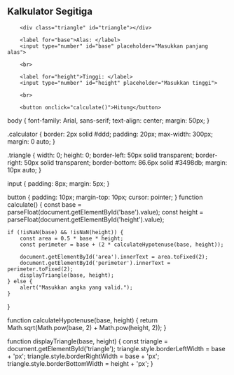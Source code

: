 <!DOCTYPE html>
<html lang="en">
<head>
    <meta charset="UTF-8">
    <meta name="viewport" content="width=device-width, initial-scale=1.0">
    <title>Kalkulator Matematik Segitiga</title>
    <link rel="stylesheet" href="css/styles.css">
</head>
<body>
    <div class="calculator">
        <h2>Kalkulator Segitiga</h2>

        <div class="triangle" id="triangle"></div>

        <label for="base">Alas: </label>
        <input type="number" id="base" placeholder="Masukkan panjang alas">

        <br>

        <label for="height">Tinggi: </label>
        <input type="number" id="height" placeholder="Masukkan tinggi">

        <br>

        <button onclick="calculate()">Hitung</button>
body {
    font-family: Arial, sans-serif;
    text-align: center;
    margin: 50px;
}

.calculator {
    border: 2px solid #ddd;
    padding: 20px;
    max-width: 300px;
    margin: 0 auto;
}

.triangle {
    width: 0;
    height: 0;
    border-left: 50px solid transparent;
    border-right: 50px solid transparent;
    border-bottom: 86.6px solid #3498db;
    margin: 10px auto;
}

input {
    padding: 8px;
    margin: 5px;
}

button {
    padding: 10px;
    margin-top: 10px;
    cursor: pointer;
}
function calculate() {
    const base = parseFloat(document.getElementById('base').value);
    const height = parseFloat(document.getElementById('height').value);

    if (!isNaN(base) && !isNaN(height)) {
        const area = 0.5 * base * height;
        const perimeter = base + (2 * calculateHypotenuse(base, height));
        
        document.getElementById('area').innerText = area.toFixed(2);
        document.getElementById('perimeter').innerText = perimeter.toFixed(2);
        displayTriangle(base, height);
    } else {
        alert("Masukkan angka yang valid.");
    }
}

function calculateHypotenuse(base, height) {
    return Math.sqrt(Math.pow(base, 2) + Math.pow(height, 2));
}

function displayTriangle(base, height) {
    const triangle = document.getElementById('triangle');
    triangle.style.borderLeftWidth = base + 'px';
    triangle.style.borderRightWidth = base + 'px';
    triangle.style.borderBottomWidth = height + 'px';
}
